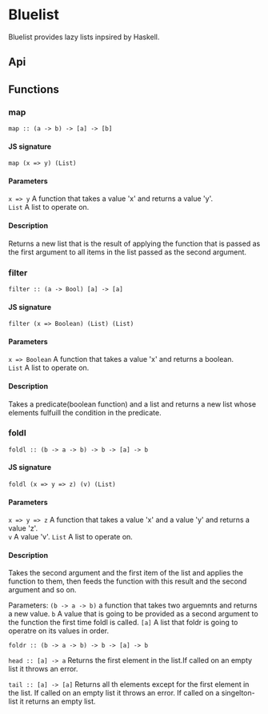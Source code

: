 # Bluelist

Bluelist provides lazy lists inpsired by Haskell.

## Api

## Functions

### map

`map :: (a -> b) -> [a] -> [b]`

#### JS signature

`map (x => y) (List)`

#### Parameters

`x => y` A function that takes a value 'x' and returns a value 'y'.\
`List` A list to operate on.

#### Description

Returns a new list that is the result of applying the function that is passed as the first argument
to all items in the list passed as the second argument.

### filter

`filter :: (a -> Bool) [a] -> [a]`

#### JS signature

`filter (x => Boolean) (List) (List)`

#### Parameters

`x => Boolean` A function that takes a value 'x' and returns a boolean.\
`List` A list to operate on.

#### Description

Takes a predicate(boolean function) and a list and returns a new list whose elements fulfuill the condition in the predicate.

### foldl

`foldl :: (b -> a -> b) -> b -> [a] -> b`

#### JS signature

`foldl (x => y => z) (v) (List)`

#### Parameters

`x => y => z` A function that takes a value 'x' and a value 'y' and returns a value 'z'.\
`v` A value 'v'.
`List` A list to operate on.

#### Description

Takes the second argument and the first item of the list and applies the function to them, then feeds the function with this result and the second argument and so on.

Parameters:
`(b -> a -> b)`
a function that takes two arguemnts and returns a new value.
`b`
A value that is going to be provided as a second argument to the function the first time foldl is called.
`[a]`
A list that foldr is going to operatre on its values in order.

`foldr :: (b -> a -> b) -> b -> [a] -> b`

`head :: [a] -> a`
Returns the first element in the list.If called on an empty list it throws an error.

`tail :: [a] -> [a]`
Returns all th elements except for the first element in the list.
If called on an empty list it throws an error.
If called on a singelton-list it returns an empty list.